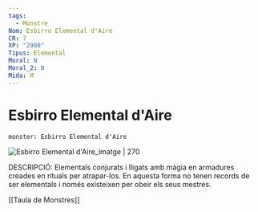 ```yaml
---
tags:
  - Monstre
Nom: Esbirro Elemental d'Aire
CR: 7
XP: "2900"
Tipus: Elemental
Moral: N
Moral_2: N
Mida: M
---
```

# Esbirro Elemental d'Aire

```statblock
monster: Esbirro Elemental d'Aire
```

![Esbirro Elemental d'Aire_imatge | 270](https://static.wikia.nocookie.net/forgottenrealms/images/f/f8/AirMyrmidon.png/revision/latest?cb&#x3D;20210628221021)

DESCRIPCIÓ: 
Elementals conjurats i lligats amb màgia en armadures creades en rituals per atrapar-los. En aquesta forma no tenen records de ser elementals i només existeixen per obeir els seus mestres.

[[Taula de Monstres]]